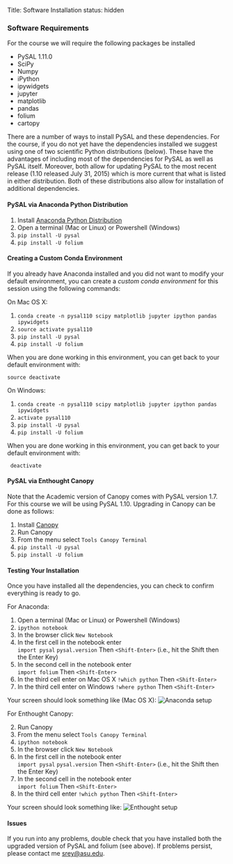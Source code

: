 Title: Software Installation
status: hidden


### Software Requirements

For the course we will require the following packages be installed

- PySAL 1.11.0
- SciPy
- Numpy
- iPython 
- ipywidgets
- jupyter
- matplotlib
- pandas
- folium
- cartopy

There are a number of ways to install PySAL and these dependencies. For the course, if you do not yet have the dependencies installed we suggest using one of two scientific Python distributions (below). These have the advantages of including most of the dependencies for PySAL as well as PySAL itself. Moreover, both allow for updating PySAL to the most recent release  (1.10 released July 31, 2015) which is more current that what is listed in either distribution. Both of these distributions also allow for installation of additional dependencies.

#### PySAL via Anaconda Python Distribution

1. Install [Anaconda Python Distribution][Anaconda]
2. Open a terminal (Mac or Linux) or Powershell (Windows)
2. `pip install -U pysal`
3. `pip install -U folium`

#### Creating a Custom Conda Environment

If you already have Anaconda installed and you did not want to modify your default environment, you can create a *custom conda environment* for this session using the following commands:

On Mac OS X:

1. `conda create -n pysal110 scipy matplotlib jupyter ipython pandas ipywidgets`
2. `source activate pysal110`
4. `pip install -U pysal`
5. `pip install -U folium`

When you are done working in this environment, you can get back to your default environment with:

 `source deactivate`

On Windows:

1. `conda create -n pysal110 scipy matplotlib jupyter ipython pandas ipywidgets`
2. `activate pysal110`
4. `pip install -U pysal`
5. `pip install -U folium`

When you are done working in this environment, you can get back to your default environment with:

 ` deactivate`



#### PySAL via Enthought Canopy

Note that the Academic version of Canopy comes with PySAL version 1.7. For this course we will be using PySAL 1.10. Upgrading in Canopy can be done as follows:

1. Install [Canopy][Canopy]
2. Run Canopy
3. From the menu select `Tools Canopy Terminal`
4. `pip install -U pysal`
5. `pip install -U folium`



#### Testing Your Installation

Once you have installed all the dependencies, you can check to confirm everything is ready to go.

For Anaconda:

1. Open a terminal (Mac or Linux) or Powershell (Windows)
2. `ipython notebook`
3. In the browser click `New Notebook`
3. In the first cell in the notebook enter  
   `import pysal`
   `pysal.version`
   Then `<Shift-Enter>` (i.e., hit the Shift then the Enter Key)
4. In the second cell in the notebook enter  
   `import folium`
   Then `<Shift-Enter>`
5. In the third cell enter on Mac OS X
   `!which python`
   Then `<Shift-Enter>`
5. In the third cell enter on Windows
   `!where python`
   Then `<Shift-Enter>`


Your screen should look something like (Mac OS X):
![Anaconda setup]({filename}/figures/anaconda.png)


For Enthought Canopy:

2. Run Canopy
3. From the menu select `Tools Canopy Terminal`
2. `ipython notebook`
3. In the browser click `New Notebook`
3. In the first cell in the notebook enter  
   `import pysal`
   `pysal.version`
   Then `<Shift-Enter>` (i.e., hit the Shift then the Enter Key)
4. In the second cell in the notebook enter  
   `import folium`
   Then `<Shift-Enter>`
5. In the third cell enter
   `!which python`
   Then `<Shift-Enter>`
 

Your screen should look something like:
![Enthought setup]({filename}/figures/enthought.png)

#### Issues

If you run into any problems, double check that you have installed both the upgraded version of PySAL and folium (see above). If problems persist, please contact me <srey@asu.edu>.


[PySAL]: http://pysal.org
[GeoDaSpace]: https://geodacenter.asu.edu/software/downloads/geodaspace
[Anaconda]: http://continuum.io/downloads.html
[Canopy]: https://www.enthought.com/store
[VirtualBox]: https://www.virtualbox.org/wiki/Downloads
[VirtualBox 4.3.12]: http://download.virtualbox.org/virtualbox/4.3.12/VirtualBox-4.3.12-93733-Win.exe
[Sergio Rey]: https://geoplan.asu.edu/people/sergio-j-rey
